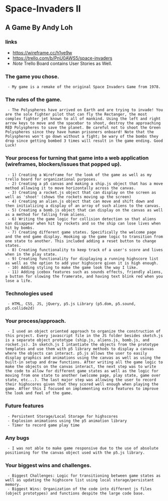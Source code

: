 # Space-Invaders II
## A Game By Andy Loh


### links
 - https://wireframe.cc/h1ye9w
 - https://trello.com/b/PnU0AWS5/space-invaders
 - *Note* Trello Board contains User Stories as Well.


 ### The game you chose.
     - My game is a remake of the original Space Invaders Game from 1978.

 ### The rules of the game.
     - The Polyspheres have arrived on Earth and are trying to invade! You are the sole fighter pilot that can fly the Rectanger, the most complex fighter jet known to all of mankind. Using the left and right arrow keys to move and the spacebar to shoot, destroy the approaching RED Polyspheres to save the planet. Be careful not to shoot the Green Polyspheres since they have human prisoners onboard! Note that the Polyspheres won't go down without a fight; be wary of the bombs they drop since getting bombed 3 times will result in the game ending. Good Luck!

 ### Your process for turning that game into a web application (wireframes, blockers/issues that popped up).
     - 1) Creating a Wireframe for the look of the game as well as my trello board for organizational purposes.
     - 2) Creating a p5 canvas and making a ship.js object that has a move method allowing it to move horizontally across the canvas.
     - 3) Creating a rocket.js object that can display on the screen as well as 'shoot' (shows the rockets moving up the screen)
     - 4) Creating an alien.js object that can move and shift down and then initializing a display of an array of such aliens to the canvas.
     - 5) Creating a bomb.js object that can display on the canvas as well as a method for falling from aliens.
     - 6) Writing the game logic for collision detection so that aliens can disappear when hit by rockets and so the ship can lose lives when hit by bombs.
     - 7) Creating different game states. Specifically the welcome page and the end game display. Hooking up the game logic to transition from one state to another. This included adding a reset button to change states.
     - 8) Creating functionality to keep track of a user's score and lives when in the play state.
     - 9) Creating functionality for displaying a running highscore list as well as the option to add your highscore given it is high enough.
     - 10) Adding styling to make the game look the way I like.
     - 11) Adding icebox features such as sounds effects, friendly aliens, a button for slowing the framerate, and having text blink red when you lose a life.

 ### Technologies used
     - HTML, CSS, JS, jQuery, p5.js Library (p5.dom, p5.sound, p5.collide2d)

 ### Your process/approach.
     - I used an object oriented approach to organize the construction of this project. Every javascript file in the JS folder besides sketch.js is a separate object prototype (ship.js, aliens.js, bomb.js, and rocket.js). In sketch.js I intantiate the objects from the prototype templates and use them with p5 library methods to display a canvas where the objects can interact. p5.js allows the user to easily display graphics and animations using the canvas as well as using the built-in setup and draw functions. After writing all the game logic to make the objects on the canvas interact, the next step was to write the code to allow for different game states as well as the logic for moving from one state to another (welcome page, play state, game over state, etc...). The last major step was allowing the user to record their highscores given that they scored well enough when playing the game. After this I focused on implementing extra features to improve the look and feel of the game.

 ### Future features
     - Persistent Storage/Local Storage for highscores
     - Explosion animations using the p5 animation library
     - Timer to record game play time

 ### Any bugs
     - I was not able to make game responsive due to the use of absolute positioning for the canvas object used with the p5.js library.

 ### Your biggest wins and challenges.
     - Biggest Challenges: Logic for transitioning between game states as well as updating the highscore list using local storage/persistant memory.
     - Biggest Wins: Organization of the code into different js files (object prototypes) and functions despite the large code base.
